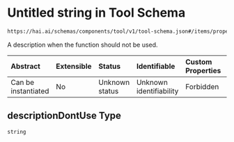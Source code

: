 # Untitled string in Tool Schema

```txt
https://hai.ai/schemas/components/tool/v1/tool-schema.json#/items/properties/function/properties/descriptionDontUse
```

A description  when the function should not be used.

| Abstract            | Extensible | Status         | Identifiable            | Custom Properties | Additional Properties | Access Restrictions | Defined In                                                                                     |
| :------------------ | :--------- | :------------- | :---------------------- | :---------------- | :-------------------- | :------------------ | :--------------------------------------------------------------------------------------------- |
| Can be instantiated | No         | Unknown status | Unknown identifiability | Forbidden         | Allowed               | none                | [tool.schema.json\*](../../schemas/components/tool/v1/tool.schema.json "open original schema") |

## descriptionDontUse Type

`string`
